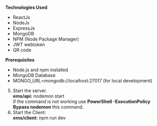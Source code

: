 **Technologies Used**
* ReactJs
* NodeJs
* ExpressJs
* MongoDB
* NPM (Node Package Manager)
* JWT webtoken
* QR code

**Prerequisites**
* Node.js and npm installed
* MongoDB Database
* MONGO_URL=mongodb://localhost:27017 (for local development)

5. Start the server.<br>
     **ems/api:** nodemon start<br>
     if the command is not working use **PowerShell -ExecutionPolicy Bypass nodemon** this command.
7. Start the Client:<br>
      **ems/client:** npm run dev